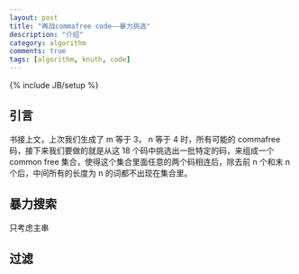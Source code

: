 ```yaml
---
layout: post
title: "再战commafree code——暴力挑选"
description: "介绍"
category: algorithm
comments: true
tags: [algorithm, knuth, code]
---
```


{% include JB/setup %}
## 引言
书接上文，上次我们生成了 m 等于 3， n 等于 4 时，所有可能的 commafree 码，接下来我们要做的就是从这 18 个码中挑选出一批特定的码，来组成一个 common free 集合，使得这个集合里面任意的两个码相连后，除去前 n 个和末 n 个后，中间所有的长度为 n 的词都不出现在集合里。

<!--more-->

## 暴力搜索
只考虑主串


## 过滤
